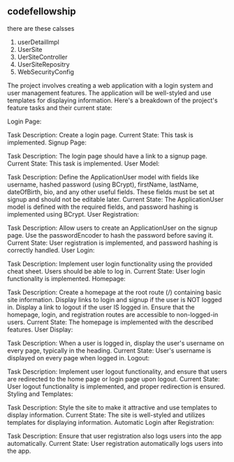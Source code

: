 ## codefellowship 


there are these calsses
1. userDetailImpl
2. UserSite
3. UerSiteController
4. UserSiteRepositry
5. WebSecurityConfig 


The project involves creating a web application with a login system and user management features. The application will be well-styled and use templates for displaying information. Here's a breakdown of the project's feature tasks and their current state:

Login Page:

Task Description: Create a login page.
Current State: This task is implemented.
Signup Page:

Task Description: The login page should have a link to a signup page.
Current State: This task is implemented.
User Model:

Task Description: Define the ApplicationUser model with fields like username, hashed password (using BCrypt), firstName, lastName, dateOfBirth, bio, and any other useful fields. These fields must be set at signup and should not be editable later.
Current State: The ApplicationUser model is defined with the required fields, and password hashing is implemented using BCrypt.
User Registration:

Task Description: Allow users to create an ApplicationUser on the signup page. Use the passwordEncoder to hash the password before saving it.
Current State: User registration is implemented, and password hashing is correctly handled.
User Login:

Task Description: Implement user login functionality using the provided cheat sheet. Users should be able to log in.
Current State: User login functionality is implemented.
Homepage:

Task Description: Create a homepage at the root route (/) containing basic site information. Display links to login and signup if the user is NOT logged in. Display a link to logout if the user IS logged in. Ensure that the homepage, login, and registration routes are accessible to non-logged-in users.
Current State: The homepage is implemented with the described features.
User Display:

Task Description: When a user is logged in, display the user's username on every page, typically in the heading.
Current State: User's username is displayed on every page when logged in.
Logout:

Task Description: Implement user logout functionality, and ensure that users are redirected to the home page or login page upon logout.
Current State: User logout functionality is implemented, and proper redirection is ensured.
Styling and Templates:

Task Description: Style the site to make it attractive and use templates to display information.
Current State: The site is well-styled and utilizes templates for displaying information.
Automatic Login after Registration:

Task Description: Ensure that user registration also logs users into the app automatically.
Current State: User registration automatically logs users into the app.